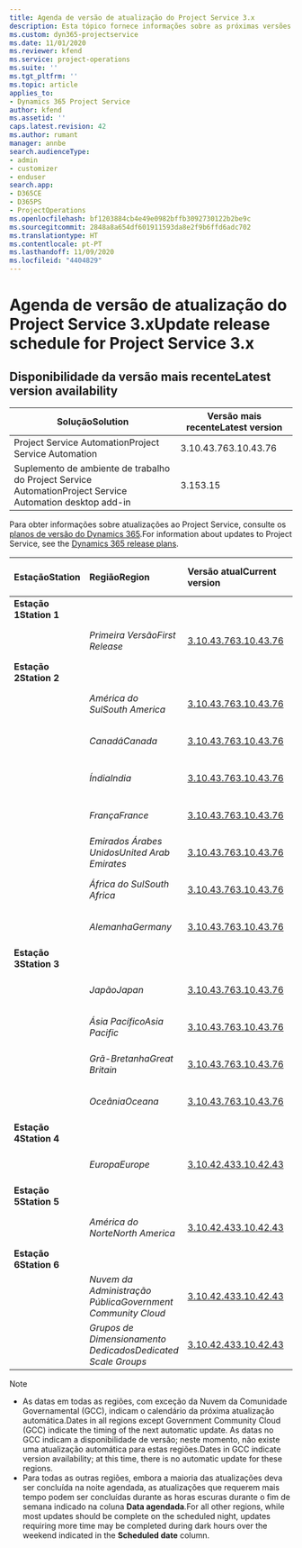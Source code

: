 ```yaml
---
title: Agenda de versão de atualização do Project Service 3.x
description: Esta tópico fornece informações sobre as próximas versões disponíveis e futuras do Dynamics 365 Project Service Automation.
ms.custom: dyn365-projectservice
ms.date: 11/01/2020
ms.reviewer: kfend
ms.service: project-operations
ms.suite: ''
ms.tgt_pltfrm: ''
ms.topic: article
applies_to:
- Dynamics 365 Project Service
author: kfend
ms.assetid: ''
caps.latest.revision: 42
ms.author: rumant
manager: annbe
search.audienceType:
- admin
- customizer
- enduser
search.app:
- D365CE
- D365PS
- ProjectOperations
ms.openlocfilehash: bf1203884cb4e49e0982bffb3092730122b2be9c
ms.sourcegitcommit: 2848a8a654df601911593da8e2f9b6ffd6adc702
ms.translationtype: HT
ms.contentlocale: pt-PT
ms.lasthandoff: 11/09/2020
ms.locfileid: "4404829"
---
```

# <a name="update-release-schedule-for-project-service-3x"></a><span data-ttu-id="57c39-103">Agenda de versão de atualização do Project Service 3.x</span><span class="sxs-lookup"><span data-stu-id="57c39-103">Update release schedule for Project Service 3.x</span></span>

## <a name="latest-version-availability"></a><span data-ttu-id="57c39-104">Disponibilidade da versão mais recente</span><span class="sxs-lookup"><span data-stu-id="57c39-104">Latest version availability</span></span>

| <span data-ttu-id="57c39-105">Solução</span><span class="sxs-lookup"><span data-stu-id="57c39-105">Solution</span></span>  | <span data-ttu-id="57c39-106">Versão mais recente</span><span class="sxs-lookup"><span data-stu-id="57c39-106">Latest version</span></span> |
|-------|----|
| <span data-ttu-id="57c39-107">Project Service Automation</span><span class="sxs-lookup"><span data-stu-id="57c39-107">Project Service Automation</span></span>    | <span data-ttu-id="57c39-108">3.10.43.76</span><span class="sxs-lookup"><span data-stu-id="57c39-108">3.10.43.76</span></span> |
| <span data-ttu-id="57c39-109">Suplemento de ambiente de trabalho do Project Service Automation</span><span class="sxs-lookup"><span data-stu-id="57c39-109">Project Service Automation desktop add-in</span></span>                | <span data-ttu-id="57c39-110">3.15</span><span class="sxs-lookup"><span data-stu-id="57c39-110">3.15</span></span>          |

<span data-ttu-id="57c39-111">Para obter informações sobre atualizações ao Project Service, consulte os [planos de versão do Dynamics 365](https://docs.microsoft.com/dynamics365/release-plans/).</span><span class="sxs-lookup"><span data-stu-id="57c39-111">For information about updates to Project Service, see the [Dynamics 365 release plans](https://docs.microsoft.com/dynamics365/release-plans/).</span></span> 

| <span data-ttu-id="57c39-112">Estação</span><span class="sxs-lookup"><span data-stu-id="57c39-112">Station</span></span>  | <span data-ttu-id="57c39-113">Região</span><span class="sxs-lookup"><span data-stu-id="57c39-113">Region</span></span> | <span data-ttu-id="57c39-114">Versão atual</span><span class="sxs-lookup"><span data-stu-id="57c39-114">Current version</span></span> | <span data-ttu-id="57c39-115">Versão seguinte</span><span class="sxs-lookup"><span data-stu-id="57c39-115">Next version</span></span> |  <span data-ttu-id="57c39-116">Data agendada</span><span class="sxs-lookup"><span data-stu-id="57c39-116">Scheduled date</span></span>
| :---   | :---   | :---   | :---   |:---   |         
|<span data-ttu-id="57c39-117"><strong>Estação 1</strong></span><span class="sxs-lookup"><span data-stu-id="57c39-117"><strong>Station 1</strong></span></span> | |  |  | |
| | <span data-ttu-id="57c39-118"><i>Primeira Versão</i></span><span class="sxs-lookup"><span data-stu-id="57c39-118"><i>First Release</i></span></span> | [<span data-ttu-id="57c39-119">3.10.43.76</span><span class="sxs-lookup"><span data-stu-id="57c39-119">3.10.43.76</span></span>](whats-new-ur-25.md) | <span data-ttu-id="57c39-120">TBD</span><span class="sxs-lookup"><span data-stu-id="57c39-120">TBD</span></span> | <span data-ttu-id="57c39-121">20 de Novembro de 2020</span><span class="sxs-lookup"><span data-stu-id="57c39-121">November 20, 2020</span></span>
|<span data-ttu-id="57c39-122"><strong>Estação 2</strong></span><span class="sxs-lookup"><span data-stu-id="57c39-122"><strong>Station 2</strong></span></span> | |  |  | |
| | <span data-ttu-id="57c39-123"><i>América do Sul</i></span><span class="sxs-lookup"><span data-stu-id="57c39-123"><i>South America</i></span></span> | [<span data-ttu-id="57c39-124">3.10.43.76</span><span class="sxs-lookup"><span data-stu-id="57c39-124">3.10.43.76</span></span>](whats-new-ur-25.md) | <span data-ttu-id="57c39-125">TBD</span><span class="sxs-lookup"><span data-stu-id="57c39-125">TBD</span></span> | <span data-ttu-id="57c39-126">27 de Novembro de 2020</span><span class="sxs-lookup"><span data-stu-id="57c39-126">November 27, 2020</span></span>
| | <span data-ttu-id="57c39-127"><i>Canadá</i></span><span class="sxs-lookup"><span data-stu-id="57c39-127"><i>Canada</i></span></span> | [<span data-ttu-id="57c39-128">3.10.43.76</span><span class="sxs-lookup"><span data-stu-id="57c39-128">3.10.43.76</span></span>](whats-new-ur-25.md) | <span data-ttu-id="57c39-129">TBD</span><span class="sxs-lookup"><span data-stu-id="57c39-129">TBD</span></span> | <span data-ttu-id="57c39-130">27 de Novembro de 2020</span><span class="sxs-lookup"><span data-stu-id="57c39-130">November 27, 2020</span></span> 
| | <span data-ttu-id="57c39-131"><i>Índia</i></span><span class="sxs-lookup"><span data-stu-id="57c39-131"><i>India</i></span></span> | [<span data-ttu-id="57c39-132">3.10.43.76</span><span class="sxs-lookup"><span data-stu-id="57c39-132">3.10.43.76</span></span>](whats-new-ur-25.md) | <span data-ttu-id="57c39-133">TBD</span><span class="sxs-lookup"><span data-stu-id="57c39-133">TBD</span></span> | <span data-ttu-id="57c39-134">27 de Novembro de 2020</span><span class="sxs-lookup"><span data-stu-id="57c39-134">November 27, 2020</span></span>
| | <span data-ttu-id="57c39-135"><i>França</i></span><span class="sxs-lookup"><span data-stu-id="57c39-135"><i>France</i></span></span> | [<span data-ttu-id="57c39-136">3.10.43.76</span><span class="sxs-lookup"><span data-stu-id="57c39-136">3.10.43.76</span></span>](whats-new-ur-25.md) | <span data-ttu-id="57c39-137">TBD</span><span class="sxs-lookup"><span data-stu-id="57c39-137">TBD</span></span> | <span data-ttu-id="57c39-138">27 de Novembro de 2020</span><span class="sxs-lookup"><span data-stu-id="57c39-138">November 27, 2020</span></span>
| | <span data-ttu-id="57c39-139"><i>Emirados Árabes Unidos</i></span><span class="sxs-lookup"><span data-stu-id="57c39-139"><i>United Arab Emirates</i></span></span> | [<span data-ttu-id="57c39-140">3.10.43.76</span><span class="sxs-lookup"><span data-stu-id="57c39-140">3.10.43.76</span></span>](whats-new-ur-25.md) | <span data-ttu-id="57c39-141">TBD</span><span class="sxs-lookup"><span data-stu-id="57c39-141">TBD</span></span> | <span data-ttu-id="57c39-142">27 de Novembro de 2020</span><span class="sxs-lookup"><span data-stu-id="57c39-142">November 27, 2020</span></span>
| | <span data-ttu-id="57c39-143"><i>África do Sul</i></span><span class="sxs-lookup"><span data-stu-id="57c39-143"><i>South Africa</i></span></span> | [<span data-ttu-id="57c39-144">3.10.43.76</span><span class="sxs-lookup"><span data-stu-id="57c39-144">3.10.43.76</span></span>](whats-new-ur-25.md) | <span data-ttu-id="57c39-145">TBD</span><span class="sxs-lookup"><span data-stu-id="57c39-145">TBD</span></span> | <span data-ttu-id="57c39-146">27 de Novembro de 2020</span><span class="sxs-lookup"><span data-stu-id="57c39-146">November 27, 2020</span></span>
| | <span data-ttu-id="57c39-147"><i>Alemanha</i></span><span class="sxs-lookup"><span data-stu-id="57c39-147"><i>Germany</i></span></span> | [<span data-ttu-id="57c39-148">3.10.43.76</span><span class="sxs-lookup"><span data-stu-id="57c39-148">3.10.43.76</span></span>](whats-new-ur-25.md) | <span data-ttu-id="57c39-149">TBD</span><span class="sxs-lookup"><span data-stu-id="57c39-149">TBD</span></span> | <span data-ttu-id="57c39-150">27 de Novembro de 2020</span><span class="sxs-lookup"><span data-stu-id="57c39-150">November 27, 2020</span></span>
|<span data-ttu-id="57c39-151"><strong>Estação 3</strong></span><span class="sxs-lookup"><span data-stu-id="57c39-151"><strong>Station 3</strong></span></span> | |  |  | |
| | <span data-ttu-id="57c39-152"><i>Japão</i></span><span class="sxs-lookup"><span data-stu-id="57c39-152"><i>Japan</i></span></span> | [<span data-ttu-id="57c39-153">3.10.43.76</span><span class="sxs-lookup"><span data-stu-id="57c39-153">3.10.43.76</span></span>](whats-new-ur-25.md) | <span data-ttu-id="57c39-154">TBD</span><span class="sxs-lookup"><span data-stu-id="57c39-154">TBD</span></span> | <span data-ttu-id="57c39-155">11 de Dezembro 2020</span><span class="sxs-lookup"><span data-stu-id="57c39-155">December 11, 2020</span></span>
| | <span data-ttu-id="57c39-156"><i>Ásia Pacífico</i></span><span class="sxs-lookup"><span data-stu-id="57c39-156"><i>Asia Pacific</i></span></span> | [<span data-ttu-id="57c39-157">3.10.43.76</span><span class="sxs-lookup"><span data-stu-id="57c39-157">3.10.43.76</span></span>](whats-new-ur-25.md) | <span data-ttu-id="57c39-158">TBD</span><span class="sxs-lookup"><span data-stu-id="57c39-158">TBD</span></span> | <span data-ttu-id="57c39-159">11 de Dezembro 2020</span><span class="sxs-lookup"><span data-stu-id="57c39-159">December 11, 2020</span></span>
| | <span data-ttu-id="57c39-160"><i>Grã-Bretanha</i></span><span class="sxs-lookup"><span data-stu-id="57c39-160"><i>Great Britain</i></span></span> | [<span data-ttu-id="57c39-161">3.10.43.76</span><span class="sxs-lookup"><span data-stu-id="57c39-161">3.10.43.76</span></span>](whats-new-ur-25.md) | <span data-ttu-id="57c39-162">TBD</span><span class="sxs-lookup"><span data-stu-id="57c39-162">TBD</span></span> | <span data-ttu-id="57c39-163">11 de Dezembro 2020</span><span class="sxs-lookup"><span data-stu-id="57c39-163">December 11, 2020</span></span>
| | <span data-ttu-id="57c39-164"><i>Oceânia</i></span><span class="sxs-lookup"><span data-stu-id="57c39-164"><i>Oceana</i></span></span> | [<span data-ttu-id="57c39-165">3.10.43.76</span><span class="sxs-lookup"><span data-stu-id="57c39-165">3.10.43.76</span></span>](whats-new-ur-25.md) | <span data-ttu-id="57c39-166">TBD</span><span class="sxs-lookup"><span data-stu-id="57c39-166">TBD</span></span> | <span data-ttu-id="57c39-167">11 de Dezembro 2020</span><span class="sxs-lookup"><span data-stu-id="57c39-167">December 11, 2020</span></span>
|<span data-ttu-id="57c39-168"><strong>Estação 4</strong></span><span class="sxs-lookup"><span data-stu-id="57c39-168"><strong>Station 4</strong></span></span> | |  |  | |
| | <span data-ttu-id="57c39-169"><i>Europa</i></span><span class="sxs-lookup"><span data-stu-id="57c39-169"><i>Europe</i></span></span> |[<span data-ttu-id="57c39-170">3.10.42.43</span><span class="sxs-lookup"><span data-stu-id="57c39-170">3.10.42.43</span></span>](whats-new-ur-24.md) | [<span data-ttu-id="57c39-171">3.10.43.76</span><span class="sxs-lookup"><span data-stu-id="57c39-171">3.10.43.76</span></span>](whats-new-ur-25.md) | <span data-ttu-id="57c39-172">13 de Novembro de 2020</span><span class="sxs-lookup"><span data-stu-id="57c39-172">November 13, 2020</span></span>
|<span data-ttu-id="57c39-173"><strong>Estação 5</strong></span><span class="sxs-lookup"><span data-stu-id="57c39-173"><strong>Station 5</strong></span></span> | |  |  | |
| | <span data-ttu-id="57c39-174"><i>América do Norte</i></span><span class="sxs-lookup"><span data-stu-id="57c39-174"><i>North America</i></span></span> |[<span data-ttu-id="57c39-175">3.10.42.43</span><span class="sxs-lookup"><span data-stu-id="57c39-175">3.10.42.43</span></span>](whats-new-ur-24.md) | [<span data-ttu-id="57c39-176">3.10.43.76</span><span class="sxs-lookup"><span data-stu-id="57c39-176">3.10.43.76</span></span>](whats-new-ur-25.md) | <span data-ttu-id="57c39-177">20 de Novembro de 2020</span><span class="sxs-lookup"><span data-stu-id="57c39-177">November 20, 2020</span></span>
|<span data-ttu-id="57c39-178"><strong>Estação 6</strong></span><span class="sxs-lookup"><span data-stu-id="57c39-178"><strong>Station 6</strong></span></span> | |  |  | |
| | <span data-ttu-id="57c39-179"><i>Nuvem da Administração Pública</i></span><span class="sxs-lookup"><span data-stu-id="57c39-179"><i>Government Community Cloud</i></span></span> |[<span data-ttu-id="57c39-180">3.10.42.43</span><span class="sxs-lookup"><span data-stu-id="57c39-180">3.10.42.43</span></span>](whats-new-ur-24.md) | [<span data-ttu-id="57c39-181">3.10.43.76</span><span class="sxs-lookup"><span data-stu-id="57c39-181">3.10.43.76</span></span>](whats-new-ur-25.md) | <span data-ttu-id="57c39-182">20 de Novembro de 2020</span><span class="sxs-lookup"><span data-stu-id="57c39-182">November 20, 2020</span></span>
| | <span data-ttu-id="57c39-183"><i>Grupos de Dimensionamento Dedicados</i></span><span class="sxs-lookup"><span data-stu-id="57c39-183"><i>Dedicated Scale Groups</i></span></span> |[<span data-ttu-id="57c39-184">3.10.42.43</span><span class="sxs-lookup"><span data-stu-id="57c39-184">3.10.42.43</span></span>](whats-new-ur-24.md) | [<span data-ttu-id="57c39-185">3.10.43.76</span><span class="sxs-lookup"><span data-stu-id="57c39-185">3.10.43.76</span></span>](whats-new-ur-25.md) | <span data-ttu-id="57c39-186">27 de Novembro de 2020</span><span class="sxs-lookup"><span data-stu-id="57c39-186">November 27, 2020</span></span>

>[!Note]
> - <span data-ttu-id="57c39-187">As datas em todas as regiões, com exceção da Nuvem da Comunidade Governamental (GCC), indicam o calendário da próxima atualização automática.</span><span class="sxs-lookup"><span data-stu-id="57c39-187">Dates in all regions except Government Community Cloud (GCC) indicate the timing of the next automatic update.</span></span> <span data-ttu-id="57c39-188">As datas no GCC indicam a disponibilidade de versão; neste momento, não existe uma atualização automática para estas regiões.</span><span class="sxs-lookup"><span data-stu-id="57c39-188">Dates in GCC indicate version availability; at this time, there is no automatic update for these regions.</span></span>
> - <span data-ttu-id="57c39-189">Para todas as outras regiões, embora a maioria das atualizações deva ser concluída na noite agendada, as atualizações que requerem mais tempo podem ser concluídas durante as horas escuras durante o fim de semana indicado na coluna **Data agendada**.</span><span class="sxs-lookup"><span data-stu-id="57c39-189">For all other regions, while most updates should be complete on the scheduled night, updates requiring more time may be completed during dark hours over the weekend indicated in the **Scheduled date** column.</span></span>

